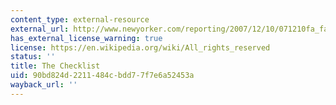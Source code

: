 ```yaml
---
content_type: external-resource
external_url: http://www.newyorker.com/reporting/2007/12/10/071210fa_fact_gawande
has_external_license_warning: true
license: https://en.wikipedia.org/wiki/All_rights_reserved
status: ''
title: The Checklist
uid: 90bd824d-2211-484c-bdd7-7f7e6a52453a
wayback_url: ''
---
```

